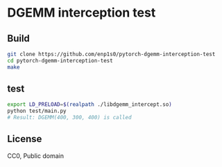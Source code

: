 # DGEMM interception test

## Build
```bash
git clone https://github.com/enp1s0/pytorch-dgemm-interception-test
cd pytorch-dgemm-interception-test
make
```

## test
```bash
export LD_PRELOAD=$(realpath ./libdgemm_intercept.so)
python test/main.py
# Result: DGEMM(400, 300, 400) is called
```

## License
CC0, Public domain
